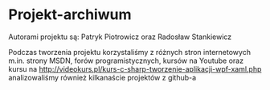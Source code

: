 # Projekt-archiwum

Autorami projektu są:
Patryk Piotrowicz oraz Radosław Stankiewicz  

Podczas tworzenia projektu korzystaliśmy z różnych stron internetowych   m.in. strony MSDN, forów  programistycznych,  kursów na Youtube oraz kursu na http://videokurs.pl/kurs-c-sharp-tworzenie-aplikacji-wpf-xaml.php analizowaliśmy również kilkanaście projektów z github-a  
